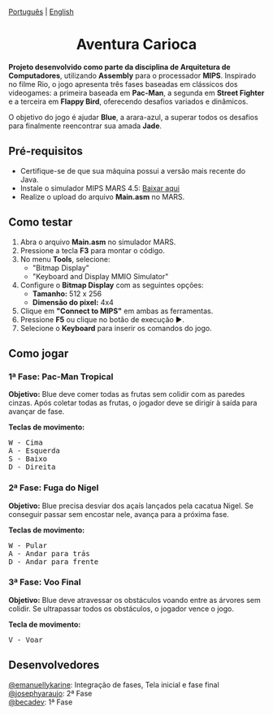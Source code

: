 <body>
<p><a href= "https://github.com/becadev/Jogo-Rio/blob/main/READme.md"> Português</a> | <a href= "https://github.com/becadev/Jogo-Rio/blob/main/READme.en.md"> English</a></p>
<h1 align = "center">Aventura Carioca</h1>
    <p><strong>Projeto desenvolvido como parte da disciplina de Arquitetura de Computadores</strong>, utilizando <strong>Assembly</strong> para o processador <strong>MIPS</strong>. Inspirado no filme Rio, o jogo apresenta três fases baseadas em clássicos dos videogames: a primeira baseada em <strong>Pac-Man</strong>, a segunda em <strong>Street Fighter</strong> e a terceira em <strong>Flappy Bird</strong>, oferecendo desafios variados e dinâmicos.</p>
    <p>O objetivo do jogo é ajudar <strong>Blue</strong>, a arara-azul, a superar todos os desafios para finalmente reencontrar sua amada <strong>Jade</strong>.</p>
<h2>Pré-requisitos</h2>
    <ul>
        <li>Certifique-se de que sua máquina possui a versão mais recente do Java.</li>
        <li>Instale o simulador MIPS MARS 4.5: <a href="https://drive.google.com/file/d/1na6RNWXEOFsi82-5QrT-2UvlXCWKMPPT/view?hl=pt-BR">Baixar aqui</a></li>
        <li>Realize o upload do arquivo <strong>Main.asm</strong> no MARS.</li>
    </ul>
    
   <h2>Como testar</h2>
    <ol>
        <li>Abra o arquivo <strong>Main.asm</strong> no simulador MARS.</li>
        <li>Pressione a tecla <strong>F3</strong> para montar o código.</li>
        <li>No menu <strong>Tools</strong>, selecione:
            <ul>
                <li>"Bitmap Display"</li>
                <li>"Keyboard and Display MMIO Simulator"</li>
            </ul>
        </li>
        <li>Configure o <strong>Bitmap Display</strong> com as seguintes opções:
            <ul>
                <li><strong>Tamanho:</strong> 512 x 256</li>
                <li><strong>Dimensão do pixel:</strong> 4x4</li>
            </ul>
        </li>
        <li>Clique em <strong>"Connect to MIPS"</strong> em ambas as ferramentas.</li>
        <li>Pressione <strong>F5</strong> ou clique no botão de execução ▶️.</li>
        <li>Selecione o <strong>Keyboard</strong> para inserir os comandos do jogo.</li>
    </ol>
    
  <h2>Como jogar</h2>
    
  <h3>1ª Fase: Pac-Man Tropical</h3>
    <p><strong>Objetivo:</strong> Blue deve comer todas as frutas sem colidir com as paredes cinzas. Após coletar todas as frutas, o jogador deve se dirigir à saída para avançar de fase.</p>
    <p><strong>Teclas de movimento:</strong></p>
    <pre>W - Cima
A - Esquerda
S - Baixo
D - Direita</pre>
    
   <h3>2ª Fase: Fuga do Nigel</h3>
    <p><strong>Objetivo:</strong> Blue precisa desviar dos açaís lançados pela cacatua Nigel. Se conseguir passar sem encostar nele, avança para a próxima fase.</p>
    <p><strong>Teclas de movimento:</strong></p>
    <pre>W - Pular
A - Andar para trás
D - Andar para frente</pre>
    
  <h3>3ª Fase: Voo Final</h3>
    <p><strong>Objetivo:</strong> Blue deve atravessar os obstáculos voando entre as árvores sem colidir. Se ultrapassar todos os obstáculos, o jogador vence o jogo.</p>
    <p><strong>Tecla de movimento:</strong></p>
    <pre>V - Voar</pre>
<h2>Desenvolvedores</h2>
<a  href = "https://github.com/emanuellykarine">@emanuellykarine</a>: Integração de fases, Tela inicial e fase final<br>
<a  href = "https://github.com/josephyaraujo">@josephyaraujo</a>: 2ª Fase<br>
<a href = "https://github.com/becadev">@becadev</a>: 1ª Fase<br>

</body>
</html>
